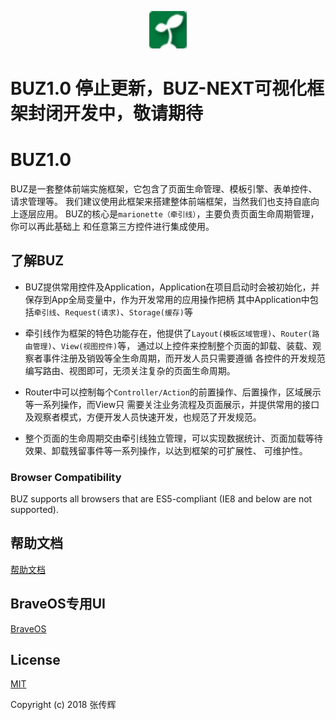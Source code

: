 <p align="center"><img width="60" src="docs/images/logo.png" alt="Vue logo" /></p>

# BUZ1.0 停止更新，BUZ-NEXT可视化框架封闭开发中，敬请期待

# BUZ1.0

BUZ是一套整体前端实施框架，它包含了页面生命管理、模板引擎、表单控件、请求管理等。
我们建议使用此框架来搭建整体前端框架，当然我们也支持自底向上逐层应用。
BUZ的核心是`marionette（牵引线）`，主要负责页面生命周期管理，你可以再此基础上
和任意第三方控件进行集成使用。

## 了解BUZ
* BUZ提供常用控件及Application，Application在项目启动时会被初始化，并保存到App全局变量中，作为开发常用的应用操作把柄 其中Application中包括`牵引线`、`Request(请求)`、`Storage(缓存)`等

* 牵引线作为框架的特色功能存在，他提供了`Layout(模板区域管理)`、`Router(路由管理)`、`View(视图控件)`等， 通过以上控件来控制整个页面的卸载、装载、观察者事件注册及销毁等全生命周期，而开发人员只需要遵循 各控件的开发规范编写路由、视图即可，无须关注复杂的页面生命周期。

* Router中可以控制每个`Controller/Action`的前置操作、后置操作，区域展示等一系列操作，而View只 需要关注业务流程及页面展示，并提供常用的接口及观察者模式，方便开发人员快速开发，也规范了开发规范。

* 整个页面的生命周期交由牵引线独立管理，可以实现数据统计、页面加载等待效果、卸载残留事件等一系列操作，以达到框架的可扩展性、 可维护性。

### Browser Compatibility

BUZ supports all browsers that are ES5-compliant (IE8 and below are not supported).

## 帮助文档

[帮助文档](https://zhangchuanhui.github.io/BUZ/docs/index.html)

## BraveOS专用UI

[BraveOS](https://github.com/ZhangChuanHui/BraveOS)

## License

[MIT](http://opensource.org/licenses/MIT)

Copyright (c) 2018 张传辉
